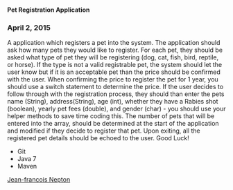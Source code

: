 #### Pet Registration Application

### April 2, 2015

A application which registers a pet into the system. The application should ask how many pets they would like to register. For each pet, they should be asked what type of pet they will be registering (dog, cat, fish, bird, reptile, or horse). If the type is not a valid registrable pet, the system should let the user know but if it is an acceptable pet than the price should be confirmed with the user. When confirming the price to register the pet for 1 year, you should use a switch statement to determine the price. If the user decides to follow through with the registration process, they should than enter the pets name (String), address(String), age (int), whether they have a Rabies shot (boolean), yearly pet fees (double), and gender (char) - you should use your helper methods to save time coding this. The number of pets that will be entered into the array, should be determined at the start of the application and modified if they decide to register that pet. Upon exiting, all the registered pet details should be echoed to the user. Good Luck!

* Git
* Java 7
* Maven

[Jean-francois Nepton](http://sqasolution.com)
